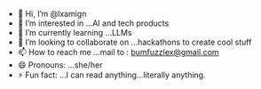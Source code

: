 - 👋 Hi, I’m @lxamign
- 👀 I’m interested in ...AI and tech products
- 🌱 I’m currently learning ...LLMs
- 💞️ I’m looking to collaborate on ...hackathons to create cool stuff 
- 📫 How to reach me ...mail to : bumfuzzlex@gmail.com
- 😄 Pronouns: ...she/her
- ⚡ Fun fact: ...I can read anything...literally anything. 

<!---
lxamign/lxamign is a ✨ special ✨ repository because its `README.md` (this file) appears on your GitHub profile.
You can click the Preview link to take a look at your changes.
--->
